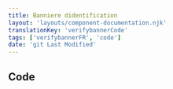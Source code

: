 ```yaml
---
title: Banniere didentification
layout: 'layouts/component-documentation.njk'
translationKey: 'verifybannerCode'
tags: ['verifybannerFR', 'code']
date: 'git Last Modified'
---
```


## Code
